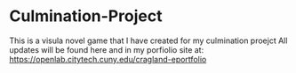 # Culmination-Project
This is a visula novel game that I have created for my culmination proejct
All updates will be found here and in my porfiolio site at:
https://openlab.citytech.cuny.edu/cragland-eportfolio
